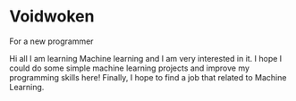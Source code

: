 # Voidwoken
For a new programmer

Hi all
I am learning Machine learning and I am very interested in it. I hope I could do some simple machine learning
projects and improve my programming skills here!
Finally, I hope to find a job that related to Machine Learning.

